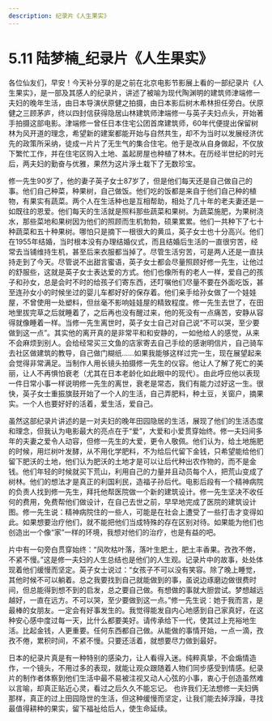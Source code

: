 ```yaml
---
description: 纪录片《人生果实》
---
```


# 5.11 陆梦楠\_纪录片《人生果实》

各位仙友们，早安！今天补分享的是之前在北京电影节影展上看的一部纪录片《人生果实》，是一部及其感人的纪录片，讲述了被喻为现代陶渊明的建筑师津端修一夫妇的晚年生活，由日本导演伏原健之拍摄，由日本影后树木希林担任旁白。伏原健之三顾茅庐，终以四封信获得隐居山林建筑师津端修一与英子夫妇点头，开始著手拍摄这部电影。津端修一曾任日本住宅公团首席建筑师，60年代便提出保留树林为风开道的理念，希望新的建案都能开始与自然共生，却不为当时以发展经济优先的政策所采纳，徒成一片片了无生气的集合住宅。他于是改从自身做起，不仅放下繁忙工作，并在住宅区购入土地、盖起房屋也种植了林木。在历经半世纪的时光后，两夫妇的勤奋与优雅，果然为这片淨土栽下了无数珍宝。  


  
修一先生90岁了，他的妻子英子女士87岁了，但是他们每天还是自己做自己的事。他们自己种菜，种果树，自己做饭。他们吃的饭都是来自于他们自己种的植物，有果实有蔬菜。两个人在生活种也是互相帮助，相处了几十年的老夫妻还是一如既往的恩爱。他们每天的生活就是照料那些蔬菜和果树。为蔬菜施肥，为果树浇水，那些菜地和果树因为他们的照顾而生机勃勃，硕果累累。他们一共种下了七十种蔬菜和五十种果树。哪怕只是摘下一根很大的黄瓜，英子女士也十分高兴。他们在1955年结婚，当时根本没有办理结婚仪式，而且结婚后生活的一直很穷苦，经常去当铺维持生机，甚至后来衣服都当掉了。尽管生活穷苦，可是两人还是一直扶持走到了今天。尽管说不出甜言蜜语，英子女士都会尽量照顾好修一先生，让他过的舒服些，这就是英子女士表达爱的方式。他们也像所有的老人一样，爱自己的孩子和孙女，总是会时不时的给孩子们寄东西，还叮嘱他们尽量不要在外面吃饭，甚至连孙女小的时候坐过的婴儿车都好好的保存着。他们亲手给孙女做了一个娃娃屋，不曾使用一处塑料，但丝毫不影响娃娃屋的精致程度。修一先生去世了，在田地里拔完草之后就睡着了，之后再也没有醒过来，他的死没有一点痛苦，安静从容得就像睡着一样。当修一先生离世时，英子女士自己对自己说“不可以哭，至少要做到这一点”。其实他的离开真的是非常平和和安静的，一如他给人的感觉，从来不会麻烦到别人。会给经常买三文鱼的店家寄去自己手绘的感谢明信片，自己骑车去社区做建筑的教导，自己做门糊纸……如果我能够这样过完一生，现在展望起来会觉得非常满足。当制作人用长镜头拍摄修一先生的仪容。他让人了解了死亡的美丽，让人不再惧怕衰老（尤其在日本老龄化如此眼中的现代）。由此呼应他以表现一件日常小事一样说明修一先生的离世，衰老是常态，我们有能力过好这一生。很快，英子女士重振旗鼓开始了一个人的生活，自己弄肥料，种土豆，关窗户，摘果实。一个人也要好好的活着，爱生活，爱自己。  


  
虽然这部纪录片讲述的是一对夫妇的晚年田园隐居的生活，展现了他们的生活态度和理念，但我认为电影最大的亮点在于“爱”，大爱和小爱贯穿始终。修一夫妇间多年的夫妻之爱令人动容，但修一先生的大爱，更令人敬佩。他们认为，给土地施肥的时候，用烂树叶发酵，从不用化学肥料，不为给后代留下金钱，只希望能给他们留下肥沃的土地，他们认为肥沃的土地才是可以让后代种出农作物的，而不是金钱。他们年轻的时候就买下荒山，利用自己的力量并且动员每个人，把荒山变成了树林。他们的想法才是真正的利国利民，造福子孙后代。电影后段有一个精神病院的负责人找到修一先生，拜托他帮医院做一个新的建筑设计。修一先生坚决不收任何的费用，免费帮他们做设计，在自己去世之前，早早地完成了医院的建筑设计图。修一先生说：精神病院住的一些人，可能是在社会上遭受了一些打击才变得如此。如果想要治疗他们，就不能把他们当成特殊的存在区别对待。如果能为他们也创造出一个像“家”一样的环境，我想对他们的治疗，也是有益的吧。  


  
片中有一句旁白贯穿始终：“风吹枯叶落，落叶生肥土，肥土丰香果。孜孜不倦，不紧不慢。”这是修一夫妇的人生总结也是他们的人生观。记录片中的故事，处处体现着他们缓慢而坚定。英子女士说过：“女孩子不可以没有笑容。除了晚上睡觉，其他时候不可以躺着。总之我要找到自己就能做到的事，虽说边琢磨边做很费时间，但总能得到想不到的启发，总之要自己做。有想做的事就大胆尝试。梦想越远越好，一直在远方。不可以哭，至少要做到这一点。”修一先生说：她于我而言，是最棒的女朋友。一定会有好事发生的。我觉得能发自内心地感到自己家真好，在这种安心感中度过每一天，比什么都要美好。请传承给下一代，使其过上充裕地生活。比起金钱，人更重要。任何东西都自己做。从能做的事情开始，一点一滴，孜孜不倦，累积时间，不紧不慢。只要还活着，就想要尽力做到最好。  


  
日本的纪录片真是有一种特别的感染力，让人看得入迷。纯粹真挚，不会煽情造作，一个镜头，不用过多的表现，就能让观众跟随着人物们同步感受到情感。纪录片的制作者体察到他们生活中最不易被注视又动人心弦的小事，衷心于创造虽然难以言喻，却真正贴近心灵，看过之后久久不能忘记。 也许我们无法想修一夫妇俩那样，真正的过上田园隐世的生活，但这种缓慢而坚定，让我们能去掉浮躁，寻找最值得耕种的果实，留下福祉给后人，使生命延续。  
  


